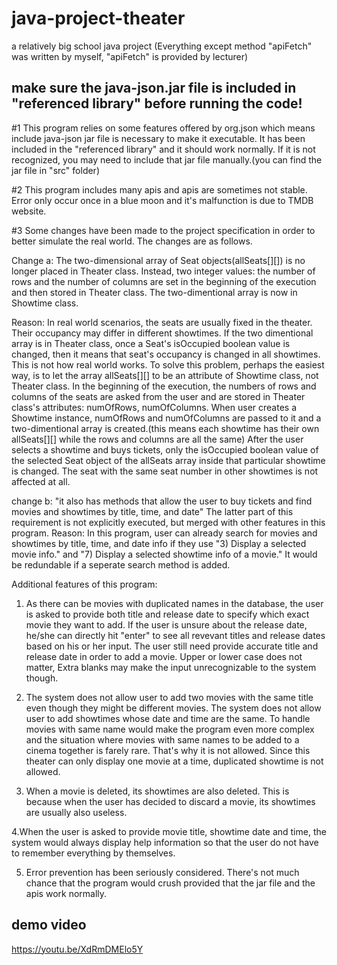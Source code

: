 # java-project-theater
a relatively big school java project (Everything except method "apiFetch" was written by myself, "apiFetch" is provided by lecturer)
## make sure the java-json.jar file is included in "referenced library" before running the code!
#1 This program relies on some features offered by org.json which means include java-json jar file is necessary to make it executable. It has been included in the "referenced library" and it should work normally. If it is not recognized, you may need to include that jar file manually.(you can find the jar file in "src" folder)
   
#2 This program includes many apis and apis are sometimes not stable. Error only occur once in a blue moon and it's malfunction is due to TMDB website.

#3 Some changes have been made to the project specification in order to better simulate the real world. The changes are as follows.

Change a: The two-dimensional array of Seat objects(allSeats[][]) is no longer placed in Theater class. Instead, two integer values: the number of rows and the number of columns are set in the beginning of the execution and then stored in Theater class. The two-dimentional array is now in Showtime class.

Reason: In real world scenarios, the seats are usually fixed in the theater. Their occupancy may differ in different showtimes. If the two dimentional array is in Theater class, once a Seat's isOccupied boolean value is changed, then it means that seat's occupancy is changed in all showtimes. This is not how real world works. To solve this problem, perhaps the easiest way, is to let the array allSeats[][] to be an attribute of Showtime class, not Theater class. In the beginning of the execution, the numbers of rows and columns of the seats are asked from the user and are stored in Theater class's attributes: numOfRows, numOfColumns. When user creates a Showtime instance, numOfRows and numOfColumns are passed to it and a two-dimentional array is created.(this means each showtime has their own allSeats[][] while the rows and columns are all the same) After the user selects a showtime and buys tickets, only the isOccupied boolean value of the selected Seat object of the allSeats array inside that particular showtime is changed. The seat with the same seat number in other showtimes is not affected at all.

change b: "it also has methods that allow the user to buy tickets and find movies and showtimes by title, time, and date" The latter part of this requirement is not explicitly executed, but merged with other features in this program.
Reason: In this program, user can already search for movies and showtimes by title, time, and date info if they use "3) Display a selected movie info." and "7) Display a selected showtime info of a movie." It would be redundable if a seperate search method is added.

Additional features of this program:

1. As there can be movies with duplicated names in the database, the user is asked to provide both title and release date to specify which exact movie they want to add. If the user is unsure about the release date, he/she can directly hit "enter" to see all revevant titles and release dates based on his or her input. The user still need provide accurate title and release date in order to add a movie. Upper or lower case does not matter, Extra blanks may make the input unrecognizable to the system though.

2. The system does not allow user to add two movies with the same title even though they might be different movies. The system does not allow user to add showtimes whose date and time are the same. To handle movies with same name would make the program even more complex and the situation where movies with same names to be added to a cinema together is farely rare. That's why it is not allowed. Since this theater can only display one movie at a time, duplicated showtime is not allowed.

3. When a movie is deleted, its showtimes are also deleted. This is because when the user has decided to discard a movie, its showtimes are usually also useless.

4.When the user is asked to provide movie title, showtime date and time, the system would always display help information so that the user do not have to remember everything by themselves.

5. Error prevention has been seriously considered. There's not much chance that the program would crush provided that the jar file and the apis work normally.
## demo video
https://youtu.be/XdRmDMElo5Y
